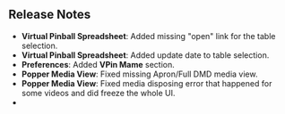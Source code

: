 ## Release Notes

- **Virtual Pinball Spreadsheet**: Added missing "open" link for the table selection.
- **Virtual Pinball Spreadsheet**: Added update date to table selection.
- **Preferences**: Added **VPin Mame** section.
- **Popper Media View**: Fixed missing Apron/Full DMD media view.
- **Popper Media View**: Fixed media disposing error that happened for some videos and did freeze the whole UI.
- 
